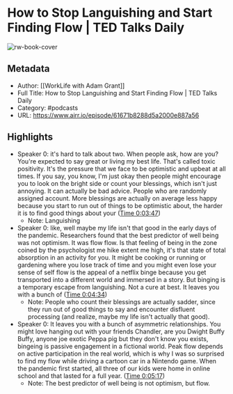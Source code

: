 # How to Stop Languishing and Start Finding Flow | TED Talks Daily

![rw-book-cover](https://f.prxu.org/131/images/54c91b01-be7b-4ba8-b0c8-0fb8fd0516e6/TED_WLS2_Logo_3000x3000.png)

## Metadata
- Author: [[WorkLife with Adam Grant]]
- Full Title: How to Stop Languishing and Start Finding Flow | TED Talks Daily
- Category: #podcasts
- URL: https://www.airr.io/episode/61671b8288d5a2000e887a56

## Highlights
- Speaker 0: it's hard to talk about two. When people ask, how are you? You're expected to say great or living my best life. That's called toxic positivity. It's the pressure that we face to be optimistic and upbeat at all times. If you say, you know, I'm just okay then people might encourage you to look on the bright side or count your blessings, which isn't just annoying. It can actually be bad advice. People who are randomly assigned account. More blessings are actually on average less happy because you start to run out of things to be optimistic about, the harder it is to find good things about your ([Time 0:03:47](https://www.airr.io/quote/62b64a8b62ce94f7a99bb7f2))
    - Note: Languishing
- Speaker 0: like, well maybe my life isn't that good in the early days of the pandemic. Researchers found that the best predictor of well being was not optimism. It was flow flow. Is that feeling of being in the zone coined by the psychologist me hike extent me high, it's that state of total absorption in an activity for you. It might be cooking or running or gardening where you lose track of time and you might even lose your sense of self flow is the appeal of a netflix binge because you get transported into a different world and immersed in a story. But binging is a temporary escape from languishing. Not a cure at best. It leaves you with a bunch of ([Time 0:04:34](https://www.airr.io/quote/62b64a8b62ce94f7a99bb802))
    - Note: People who count their blessings are actually sadder, since they run out of good things to say and encounter disfluent processing (and realize, maybe my life isn't actually that good).
- Speaker 0: It leaves you with a bunch of asymmetric relationships. You might love hanging out with your friends Chandler, are you Dwight Buffy Buffy, anyone joe exotic Peppa pig but they don't know you exists, bingeing is passive engagement in a fictional world. Peak flow depends on active participation in the real world, which is why I was so surprised to find my flow while driving a cartoon car in a Nintendo game. When the pandemic first started, all three of our kids were home in online school and that lasted for a full year. ([Time 0:05:17](https://www.airr.io/quote/62b64a8c62ce94f7a99bb829))
    - Note: The best predictor of well being is not optimism, but flow.
